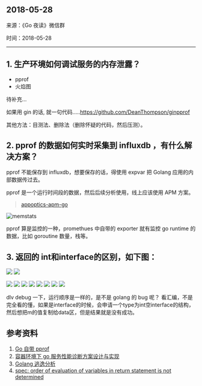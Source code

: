 ## 2018-05-28

来源：《Go 夜读》微信群

时间：2018-05-28

----

## 1. 生产环境如何调试服务的内存泄露？

- pprof
- 火焰图

待补充...


如果用 gin 的话, 就一句代码.....https://github.com/DeanThompson/ginpprof

其他方法：目测法、删除法（删除怀疑的代码，然后压测）。

## 2. pprof 的数据如何实时采集到 influxdb ，有什么解决方案？

pprof 不能保存到 influxdb，想要保存的话，得使用 expvar 把 Golang 应用的内部数据传过去。

pprof 是一个运行时间段的数据，然后后续分析使用，线上应该使用 APM 方案。

>[appoptics-apm-go](https://github.com/appoptics/appoptics-apm-go)

![memstats](../images/memstats.jpeg)

pprof 算是监控的一种，promethues 中自带的 exporter 就有监控 go runtime 的数据，比如 goroutine 数量，栈等。

## 3. 返回的 int和interface的区别，如下图：

![](../images/return_before_after_change01.jpeg)
![](../images/return_before_after_change02.jpeg)

![](../images/2018-05-28-discuss01.jpeg)
![](../images/2018-05-28-discuss02.jpeg)
![](../images/2018-05-28-discuss03.jpeg)
![](../images/2018-05-28-discuss04.jpeg)
![](../images/2018-05-28-discuss05.jpeg)
![](../images/2018-05-28-discuss06.jpeg)
![](../images/2018-05-28-discuss07.jpeg)
![](../images/2018-05-28-discuss08.jpeg)

dlv debug 一下，运行顺序是一样的，是不是 golang 的 bug 呢？
看汇编，不是完全看的懂，如果是interface的时候，会申请一个type为int空interface的结构，然后想把m的值复制给data区，但是结果就是没有成功。

## 参考资料

1. [Go 自带 pprof](https://golang.org/pkg/net/http/pprof/)
2. [容器环境下 go 服务性能诊断方案设计与实现](https://mp.weixin.qq.com/s/cn1q0OoJ61cs5mN9Od3dqg)
3. [Golang 逃逸分析](https://sheepbao.github.io/post/golang_escape_analysis/)
4. [spec: order of evaluation of variables in return statement is not determined](https://github.com/golang/go/issues/25609)
